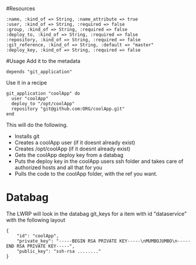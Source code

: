 #Resources
```
:name, :kind_of => String, :name_attribute => true
:user, :kind_of => String, :required => false
:group, :kind_of => String, :required => false
:deploy_to, :kind_of => String, :required => false
:repository, :kind_of => String, :required => false
:git_reference, :kind_of => String, :default => "master"
:deploy_key, :kind_of => String, :required => false
```

#Usage
Add it to the metadata

```
depends "git_application"
```

Use it in a recipe

```
git_application "coolApp" do
  user "coolApp"
  deploy_to "/opt/coolApp"
  repository "git@github.com:ORG/coolApp.git"
end
```

This will do the following.

* Installs git
* Creates a coolApp user (if it doesnt already exist)
* Creates /opt/coolApp (if it doesnt already exist)
* Gets the coolApp deploy key from a databag
* Puts the deploy key in the coolApp users ssh folder and takes care of authorized hosts and all that for you
* Pulls the code to the coolApp folder, with the ref you want.


# Databag

The LWRP will look in the databag git_keys for a item with id "dataservice" with the following layout

```
{
    "id": "coolApp",
    "private_key": "-----BEGIN RSA PRIVATE KEY-----\nMUMBOJUMBO\n-----END RSA PRIVATE KEY-----",
    "public_key": "ssh-rsa ........"
}

```